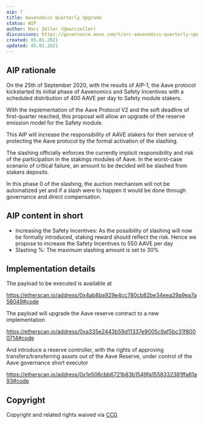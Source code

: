 ```yaml
---
aip: 7
title: Aavenomics Quarterly Upgrade
status: WIP
author: Marc Zeller (@marczeller)
discussions: https://governance.aave.com/t/arc-aavenomics-quarterly-upgrade/1631
created: 05.01.2021
updated: 05.01.2021
---
```


## AIP rationale

On the 25th of September 2020, with the results of AIP-1, the Aave protocol kickstarted its initial phase of Aavenomics and Safety Incentives with a scheduled distribution of 400 AAVE per day to Safety module stakers.

With the implementation of the Aave Protocol V2 and the soft deadline of first-quarter reached, this proposal will allow an upgrade of the reserve emission model for the Safety module.

This AIP will increase the responsibility of AAVE stakers for their service of protecting the Aave protocol by the formal activation of the slashing.

The slashing officially enforces the currently implicit responsibility and risk of the participation in the stakings modules of Aave. In the worst-case scenario of critical failure, an amount to be decided will be slashed from stakers deposits.

In this phase 0 of the slashing, the auction mechanism will not be automatized yet and if a slash were to happen it would be done through governance and direct compensation.


## AIP content in short

- Increasing the Safety Incentives: As the possibility of slashing will now be formally introduced, staking reward should reflect the risk. Hence we propose to increase the Safety Incentives to 550 AAVE per day
- Slashing %: The maximum slashing amount is set to 30%


## Implementation details

The payload to be executed is available at

https://etherscan.io/address/0x4ab8ba929e4cc780cb82be34eea29a9ea7a58049#code

The payload will upgrade the Aave reserve contract to a new implementation

https://etherscan.io/address/0xa335e2443b59d11337e9005c9af5bc31f8000714#code

And introduce a reserve controller, with the rights of approving transfers/transferring assets out of the Aave Reserve, under control of the Aave governance short executor

https://etherscan.io/address/0x1e506cbb6721b83b1549fa1558332381ffa61a93#code

## Copyright

Copyright and related rights waived via [CC0](https://creativecommons.org/publicdomain/zero/1.0/).

